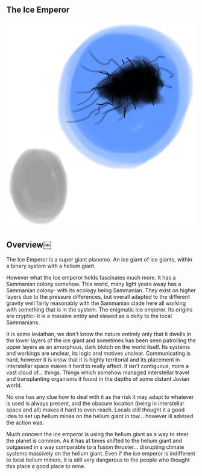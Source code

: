 ## The Ice Emperor

![Ice Emperor](/Stellar_Abyss_Setting_Bible/Photo_Directory/Ice_Emperor.JPG "Ice Emperor")

## Overview￼

The Ice Emperor is a super giant planemo.  An ice giant of ice giants, within a binary system with a helium giant.

However what the Ice emperor holds fascinates much more.  It has a Sammanian colony somehow.  This world, many light years away has a Sammanian colony- with its ecology being Sammanian.  They exist on higher layers due to the pressure differences, but overall adapted to the different gravity well fairly reasonably with the Sammanian clade here all working with something that is in the system.  The enigmatic ice emperor.  Its origins are cryptic- it is a massive entity and viewed as a deity to the local Sammanians.  

It is some leviathan, we don't know the nature entirely only that it dwells in the lower layers of the ice giant and sometimes has been seen patrolling the upper layers as an amorphous, dark blotch on the world itself.  Its systems and workings are unclear, its logic and motives unclear.  Communicating is hard, however it is know that it is highly territorial and its placement in interstellar space makes it hard to really affect.  It isn't contiguous, more a vast cloud of...  things.  Things which somehow managed interstellar travel and transplanting organisms it found in the depths of some distant Jovian world.  

No one has any clue how to deal with it as the risk it may adapt to whatever is used is always present, and the obscure location (being in interstellar space and all) makes it hard to even reach.  Locals still thought it a good idea to set up helium mines on the helium giant in tow...  however ill advised the action was.  

Much concern the ice emperor is using the helium giant as a way to steer the planet is common.  As it has at times shifted to the helium giant and outgassed in a way comparable to a fusion thruster...  disrupting climate systems massively on the helium giant.  Even if the ice emperor is indifferent to local helium miners, it is still very dangerous to the people who thought this place a good place to mine.  
